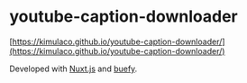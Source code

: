 # youtube-caption-downloader

[https://kimulaco.github.io/youtube-caption-downloader/](https://kimulaco.github.io/youtube-caption-downloader/)

Developed with [Nuxt.js](https://nuxtjs.org/) and [buefy](https://buefy.org/).
